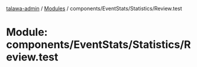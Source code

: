 [talawa-admin](../README.md) / [Modules](../modules.md) / components/EventStats/Statistics/Review.test

# Module: components/EventStats/Statistics/Review.test
